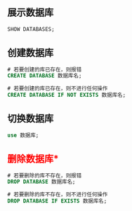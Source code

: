 ## 展示数据库

```sql
SHOW DATABASES;
```

## 创建数据库

```sql
# 若要创建的库已存在，则报错
CREATE DATABASE 数据库名;

# 若要创建的库已存在，则不进行任何操作
CREATE DATABASE IF NOT EXISTS 数据库名;
```

## 切换数据库

```sql
use 数据库;
```

## <span style="color:red">删除数据库\*</span>

```sql
# 若要删除的库不存在，则报错
DROP DATABASE 数据库名;

# 若要删除的库不存在，则不进行任何操作
DROP DATABASE IF EXISTS 数据库名;
```
